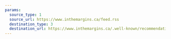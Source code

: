 ```yaml
---
params:
  source_type: 1
  source_url: https://www.inthemargins.ca/feed.rss
  destination_type: 3
  destination_url: https://www.inthemargins.ca/.well-known/recommendations.opml
---
```

